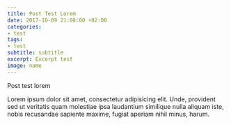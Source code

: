 ```yaml
---
title: Post Test Lorem
date: 2017-10-09 21:08:00 +02:00
categories:
- test
tags:
- test
subtitle: subtitle
excerpt: Excerpt test
image: name
---
```


Post test lorem

Lorem ipsum dolor sit amet, consectetur adipisicing elit. Unde, provident sed ut veritatis quam molestiae ipsa laudantium similique nulla aliquam iste, nobis recusandae sapiente maxime, fugiat aperiam nihil minus, harum.

